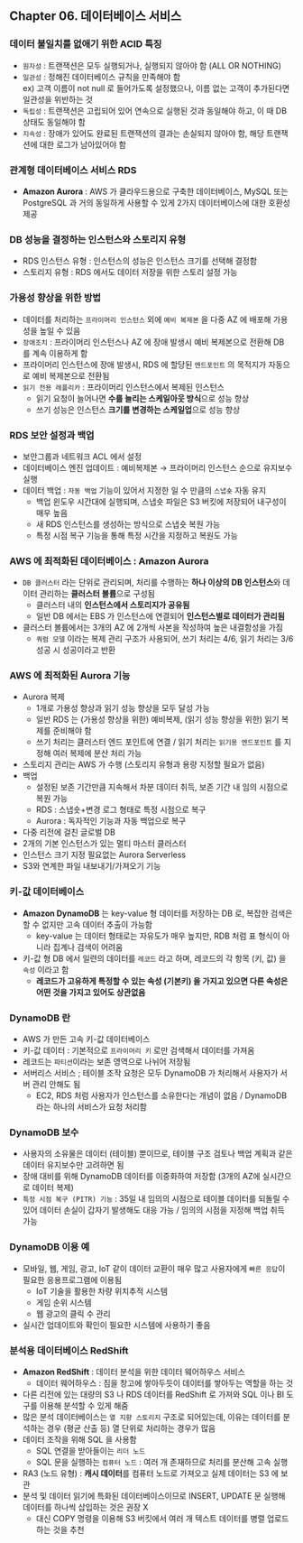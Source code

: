 ## Chapter 06. 데이터베이스 서비스
### 데이터 불일치를 없애기 위한 ACID 특징

- `원자성` : 트랜잭션은 모두 실행되거나, 실행되지 않아야 함 (ALL OR NOTHING)
- `일관성` : 정해진 데이터베이스 규칙을 만족해야 함 <br>
    ex) 고객 이름이 not null 로 들어가도록 설정했으나, 이름 없는 고객이 추가된다면 일관성을 위반하는 것
- `독립성` : 트랜잭션은 고립되어 있어 연속으로 실행된 것과 동일해야 하고, 이 때 DB 상태도 동일해야 함
- `지속성` : 장애가 있어도 완료된 트랜잭션의 결과는 손실되지 않아야 함, 해당 트랜잭션에 대한 로그가 남아있어야 함

### 관계형 데이터베이스 서비스 RDS

- **Amazon Aurora** : AWS 가 클라우드용으로 구축한 데이터베이스, MySQL 또는 PostgreSQL 과 거의 동일하게 사용할 수 있게 2가지 데이터베이스에 대한 호환성 제공

### DB 성능을 결정하는 인스턴스와 스토리지 유형

- RDS 인스턴스 유형 : 인스턴스의 성능은 인스턴스 크기를 선택해 결정함
- 스토리지 유형 : RDS 에서도 데이터 저장을 위한 스토리 설정 가능

### 가용성 향상을 위한 방법

- 데이터를 처리하는 `프라이머리 인스턴스` 외에 `예비 복제본` 을 다중 AZ 에 배포해 가용성을 높일 수 있음
- `장애조치` : 프라이머리 인스턴스나 AZ 에 장애 발생시 예비 복제본으로 전환해 DB 를 계속 이용하게 함
- 프라이머리 인스턴스에 장애 발생시, RDS 에 할당된 `엔드포인트` 의 목적지가 자동으로 예비 복제본으로 전환됨
- `읽기 전용 레플리카` : 프라이머리 인스턴스에서 복제된 인스턴스
    - 읽기 요청이 늘어나면 **수를 늘리는 스케일아웃 방식**으로 성능 향상
    - 쓰기 성능은 인스턴스 **크기를 변경하는 스케일업**으로 성능 향상
    

### RDS 보안 설정과 백업

- 보안그룹과 네트워크 ACL 에서 설정
- 데이터베이스 엔진 업데이트 : 예비복제본 → 프라이머리 인스턴스 순으로 유지보수 실행
- 데이터 백업 : `자동 백업` 기능이 있어서 지정한 일 수 만큼의 `스냅숏` 자동 유지
    - 백업 윈도우 시간대에 실행되며, 스냅숏 파일은 S3 버킷에 저장되어 내구성이 매우 높음
    - 새 RDS 인스턴스를 생성하는 방식으로 스냅숏 복원 가능
    - 특정 시점 복구 기능을 통해 특정 시간을 지정하고 복원도 가능
 
### AWS 에 최적화된 데이터베이스 : Amazon Aurora

- `DB 클러스터` 라는 단위로 관리되며, 처리를 수행하는 **하나 이상의 DB 인스턴스**와 데이터 관리하는 **클러스터 볼륨**으로 구성됨
    - 클러스터 내의 **인스턴스에서 스토리지가 공유됨**
    - 일반 DB 에서는 EBS 가 인스턴스에 연결되어 **인스턴스별로 데이터가 관리됨**
- 클러스터 볼륨에서는 3개의 AZ 에 2개씩 사본을 작성하여 높은 내결함성을 가짐
    - `쿼럼 모델` 이라는 복제 관리 구조가 사용되어, 쓰기 처리는 4/6, 읽기 처리는 3/6 성공 시 성공이라고 반환

### AWS 에 최적화된 Aurora 기능

- Aurora 복제
    - 1개로 가용성 향상과 읽기 성능 향상을 모두 달성 가능
    - 일반 RDS 는 (가용성 향상을 위한) 예비복제, (읽기 성능 향상을 위한) 읽기 복제를 준비해야 함
    - 쓰기 처리는 클러스터 엔드 포인트에 연결 / 읽기 처리는 `읽기용 엔드포인트` 를 지정해 여러 복제에 분산 처리 가능
- 스토리지 관리는 AWS 가 수행 (스토리지 유형과 용량 지정할 필요가 없음)
- 백업
    - 설정된 보존 기간만큼 지속해서 차분 데이터 취득, 보존 기간 내 임의 시점으로 복원 가능
    - RDS : 스냅숏+변경 로그 형태로 특정 시점으로 복구
    - Aurora : 독자적인 기능과 자동 백업으로 복구
- 다중 리전에 걸친 글로벌 DB
- 2개의 기본 인스턴스가 있는 멀티 마스터 클러스터
- 인스턴스 크기 지정 필요없는 Aurora Serverless
- S3와 연계한 파일 내보내기/가져오기 기능

### 키-값 데이터베이스

- **Amazon DynamoDB** 는 key-value 형 데이터를 저장하는 DB 로, 복잡한 검색은 할 수 없지만 고속 데이터 추출이 가능함
    - key-value 는 데이터 형태로는 자유도가 매우 높지만, RDB 처럼 표 형식이 아니라 집계나 검색이 어려움
- 키-값 형 DB 에서 일련의 데이터를 `레코드` 라고 하며, 레코드의 각 항목 (키, 값) 을 `속성` 이라고 함
    - **레코드가 고유하게 특정할 수 있는 속성 (기본키) 을 가지고 있으면 다른 속성은 어떤 것을 가지고 있어도 상관없음**

### DynamoDB 란

- AWS 가 만든 고속 키-값 데이터베이스
- 키-값 데이터 : 기본적으로 `프라이머리 키` 로만 검색해서 데이터를 가져옴
- 레코드는 `파티션`이라는 보존 영역으로 나뉘어 저장됨
- 서버리스 서비스 ; 테이블 조작 요청은 모두 DynamoDB 가 처리해서 사용자가 서버 관리 안해도 됨
    - EC2, RDS 처럼 사용자가 인스턴스를 소유한다는 개념이 없음 / DynamoDB 라는 하나의 서비스가 요청 처리함

### DynamoDB 보수

- 사용자의 소유물은 데이터 (테이블) 뿐이므로, 테이블 구조 검토나 백업 계획과 같은 데이터 유지보수만 고려하면 됨
- 장애 대비를 위해 DynamoDB 데이터를 이중화하여 저장함 (3개의 AZ에 실시간으로 데이터 복제)
- `특정 시점 복구 (PITR) 기능` : 35일 내 임의의 시점으로 테이블 데이터를 되돌릴 수 있어 데이터 손실이 갑자기 발생해도 대응 가능 / 임의의 시점을 지정해 백업 취득 가능

### DynamoDB 이용 예

- 모바일, 웹, 게임, 광고, IoT 같이 데이터 교환이 매우 많고 사용자에게 `빠른 응답`이 필요한 응용프로그램에 이용됨
    - IoT 기술을 활용한 차량 위치추적 시스템
    - 게임 순위 시스템
    - 웹 광고의 클릭 수 관리
- 실시간 업데이트와 확인이 필요한 시스템에 사용하기 좋음

### 분석용 데이터베이스 RedShift

- **Amazon RedShift** : 데이터 분석을 위한 데이터 웨어하우스 서비스
    - 데이터 웨어하우스 : 짐을 창고에 쌓아두듯이 데이터를 쌓아두는 역할을 하는 것
- 다른 리전에 있는 대량의 S3 나 RDS 데이터를 RedShift 로 가져와 SQL 이나 BI 도구를 이용해 분석할 수 있게 해줌
- 많은 분석 데이터베이스는 `열 지향 스토리지` 구조로 되어있는데, 이유는 데이터를 분석하는 경우 (평균 산출 등) 열 단위로 처리하는 경우가 많음
- 데이터 조작을 위해 SQL 을 사용함
    - SQL 연결을 받아들이는 `리더 노드`
    - SQL 문을 실행하는 `컴퓨터 노드` : 여러 개 존재하므로 처리를 분산해 고속 실행
- RA3 (노드 유형) : **캐시 데이터**를 컴퓨터 노드로 가져오고 실제 데이터는 S3 에 보관
- 분석 및 데이터 읽기에 특화된 데이터베이스이므로 INSERT, UPDATE 문 실행해 데이터를 하나씩 삽입하는 것은 권장 X
    - 대신 COPY 명령을 이용해 S3 버킷에서 여러 개 텍스트 데이터를 병렬 업로드 하는 것을 추천
